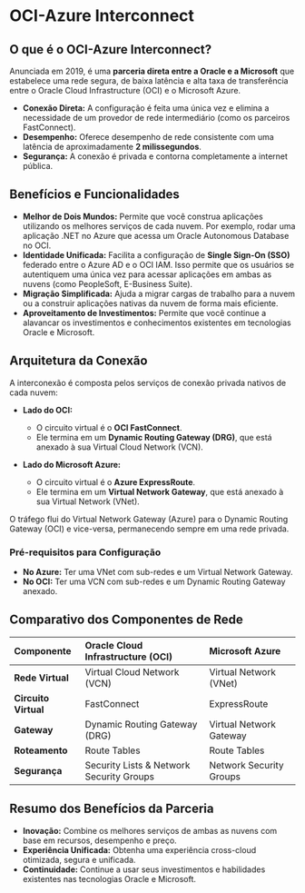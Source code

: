 # OCI-Azure Interconnect

## O que é o OCI-Azure Interconnect?

Anunciada em 2019, é uma **parceria direta entre a Oracle e a Microsoft** que estabelece uma rede segura, de baixa latência e alta taxa de transferência entre o Oracle Cloud Infrastructure (OCI) e o Microsoft Azure.

* **Conexão Direta:** A configuração é feita uma única vez e elimina a necessidade de um provedor de rede intermediário (como os parceiros FastConnect).
* **Desempenho:** Oferece desempenho de rede consistente com uma latência de aproximadamente **2 milissegundos**.
* **Segurança:** A conexão é privada e contorna completamente a internet pública.

## Benefícios e Funcionalidades

* **Melhor de Dois Mundos:** Permite que você construa aplicações utilizando os melhores serviços de cada nuvem. Por exemplo, rodar uma aplicação .NET no Azure que acessa um Oracle Autonomous Database no OCI.
* **Identidade Unificada:** Facilita a configuração de **Single Sign-On (SSO)** federado entre o Azure AD e o OCI IAM. Isso permite que os usuários se autentiquem uma única vez para acessar aplicações em ambas as nuvens (como PeopleSoft, E-Business Suite).
* **Migração Simplificada:** Ajuda a migrar cargas de trabalho para a nuvem ou a construir aplicações nativas da nuvem de forma mais eficiente.
* **Aproveitamento de Investimentos:** Permite que você continue a alavancar os investimentos e conhecimentos existentes em tecnologias Oracle e Microsoft.

## Arquitetura da Conexão

A interconexão é composta pelos serviços de conexão privada nativos de cada nuvem:

* **Lado do OCI:**
    * O circuito virtual é o **OCI FastConnect**.
    * Ele termina em um **Dynamic Routing Gateway (DRG)**, que está anexado à sua Virtual Cloud Network (VCN).

* **Lado do Microsoft Azure:**
    * O circuito virtual é o **Azure ExpressRoute**.
    * Ele termina em um **Virtual Network Gateway**, que está anexado à sua Virtual Network (VNet).

O tráfego flui do Virtual Network Gateway (Azure) para o Dynamic Routing Gateway (OCI) e vice-versa, permanecendo sempre em uma rede privada.

### Pré-requisitos para Configuração
* **No Azure:** Ter uma VNet com sub-redes e um Virtual Network Gateway.
* **No OCI:** Ter uma VCN com sub-redes e um Dynamic Routing Gateway anexado.

## Comparativo dos Componentes de Rede

| Componente | Oracle Cloud Infrastructure (OCI) | Microsoft Azure |
| :--- | :--- | :--- |
| **Rede Virtual** | Virtual Cloud Network (VCN) | Virtual Network (VNet) |
| **Circuito Virtual**| FastConnect | ExpressRoute |
| **Gateway** | Dynamic Routing Gateway (DRG) | Virtual Network Gateway |
| **Roteamento** | Route Tables | Route Tables |
| **Segurança** | Security Lists & Network Security Groups | Network Security Groups |

## Resumo dos Benefícios da Parceria

* **Inovação:** Combine os melhores serviços de ambas as nuvens com base em recursos, desempenho e preço.
* **Experiência Unificada:** Obtenha uma experiência cross-cloud otimizada, segura e unificada.
* **Continuidade:** Continue a usar seus investimentos e habilidades existentes nas tecnologias Oracle e Microsoft.